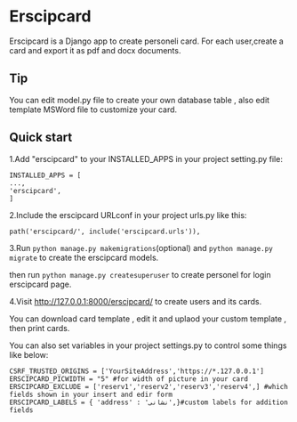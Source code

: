 Erscipcard
=========
Erscipcard is a Django app to create personeli card. 
For each user,create a card and export it as pdf and docx documents.

Tip
-----------
You can edit model.py file to create your own database table , also edit template MSWord file to customize your card.

Quick start
-----------
1.Add "erscipcard" to your INSTALLED_APPS in your project setting.py file:
```
INSTALLED_APPS = [
...,
'erscipcard',
]
```

2.Include the erscipcard URLconf in your project urls.py like this:

```
path('erscipcard/', include('erscipcard.urls')),
```

3.Run ``python manage.py makemigrations``(optional) and ``python manage.py migrate``  to create the erscipcard models.

then run ``python manage.py createsuperuser`` to create personel for login erscipcard page.

4.Visit http://127.0.0.1:8000/erscipcard/ to create users and its cards.

You can download card template , edit it and uplaod your custom template , then print cards.

You can also set variables in your project settings.py to control some things like below:

```
CSRF_TRUSTED_ORIGINS = ['YourSiteAddress','https://*.127.0.0.1']
ERSCIPCARD_PICWIDTH = "5" #for width of picture in your card
ERSCIPCARD_EXCLUDE = ['reserv1','reserv2','reserv3','reserv4',] #which fields shown in your insert and edir form
ERSCIPCARD_LABELS = { 'address' : 'نشانی',}#custom labels for addition fields
```
